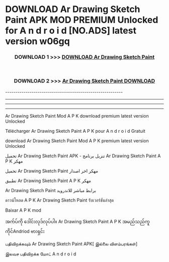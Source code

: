 # DOWNLOAD Ar Drawing Sketch Paint  APK MOD PREMIUM Unlocked for A n d r o i d [NO.ADS] latest version w06gq 



<div align="center">

<h3>DOWNLOAD 1 >>> <a href="https://getmod2.web.app/?judul=Ar Drawing Sketch Paint ">DOWNLOAD Ar Drawing Sketch Paint </a></h3><br>

<h3>DOWNLOAD 2 >>> <a href="https://getmod2.web.app/?judul=Ar Drawing Sketch Paint ">Ar Drawing Sketch Paint  DOWNLOAD </a></h3>

</div>
----------------------------------------------------------

----------------------------------------------------------

----------------------------------------------------------

----------------------------------------------------------

Ar Drawing Sketch Paint  Mod A P K download premium latest version Unlocked

Télécharger Ar Drawing Sketch Paint  A P K pour A n d r o i d Gratuit

download Ar Drawing Sketch Paint  Mod A P K premium latest version Unlocked

تحميل Ar Drawing Sketch Paint  APK - تنزيل برنامج Ar Drawing Sketch Paint  A P K مهكر

تحميل Ar Drawing Sketch Paint  مهكر اخر اصدار

تطبيق Ar Drawing Sketch Paint  A P K مهكر

Ar Drawing Sketch Paint  برابط مباشر للاندرويد

ดาวน์โหลด A P K Ar Drawing Sketch Paint  รับเวอร์ชันล่าสุด

Baixar A P K mod

အက်ပ်ကို ဒေါင်းလုဒ်လုပ်ပါ။ Ar Drawing Sketch Paint  A P K အမည်သည်ကူကိုင်Andriod ဗားရှင်း

பதிவிறக்கவும் Ar Drawing Sketch Paint  APK[ இல்லை விளம்பரங்கள்] 
 
இலவச பதிவிறக்க மோட் A n d r o i d



